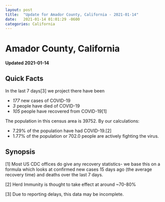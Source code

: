 ```yaml
---
layout: post
title:  "Update for Amador County, California - 2021-01-14"
date:   2021-01-14 01:01:29 -0600
categories: California
---
```


# Amador County, California
#### Updated 2021-01-14

## Quick Facts

In the last 7 days[3] we project there have been
- *177* new cases of COVID-19
- *3* people have died of COVID-19
- *105* people have recovered from COVID-19[1]

The population in this census area is 39752. By our calculations:
- 7.29% of the population have had COVID-19.[2]
- 1.77% of the population or 702.0 people are actively fighting the virus.

## Synopsis




[1] Most US CDC offices do give any recovery statistics- we base this on a formula which looks at confirmed new cases
15 days ago (the average recovery time) and deaths over the last 7 days.

[2] Herd Immunity is thought to take effect at around ~70-80%

[3] Due to reporting delays, this data may be incomplete.
 
    